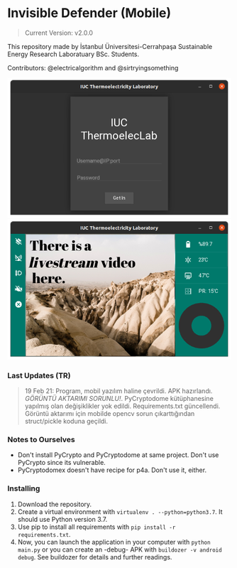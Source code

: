 # Invisible Defender (Mobile)

> Current Version: v2.0.0

This repository made by İstanbul Üniversitesi-Cerrahpaşa Sustainable Energy Research Laboratuary BSc. Students.

Contributors: @electricalgorithm and @sirtryingsomething

![Login Panel](https://github.com/electricalgorithm/invisible-defender/blob/main/assets-GIT/loginPanel.png?raw=true)
![Control Panel](https://github.com/electricalgorithm/invisible-defender/blob/main/assets-GIT/controlPanel.png?raw=true)

### Last Updates (TR)
> 19 Feb 21: Program, mobil yazılım haline çevrildi. APK hazırlandı. *GÖRÜNTÜ AKTARIMI SORUNLU!*. PyCryptodome kütüphanesine yapılmış olan değişiklikler yok edildi. Requirements.txt güncellendi. Görüntü aktarımı için mobilde opencv sorun çıkarttığından struct/pickle koduna geçildi.

### Notes to Ourselves
* Don't install PyCrypto and PyCryptodome at same project. Don't use PyCrypto since its vulnerable.
* PyCryptodomex doesn't have recipe for p4a. Don't use it, either.

### Installing
1. Download the repository.
2. Create a virtual environment with `virtualenv . --python=python3.7`. It should use Python version 3.7.
3. Use pip to install all requirements with `pip install -r requirements.txt`.
4. Now, you can launch the application in your computer with `python main.py` or you can create an -debug- APK with `buildozer -v android debug`. See buildozer for details and further readings.
